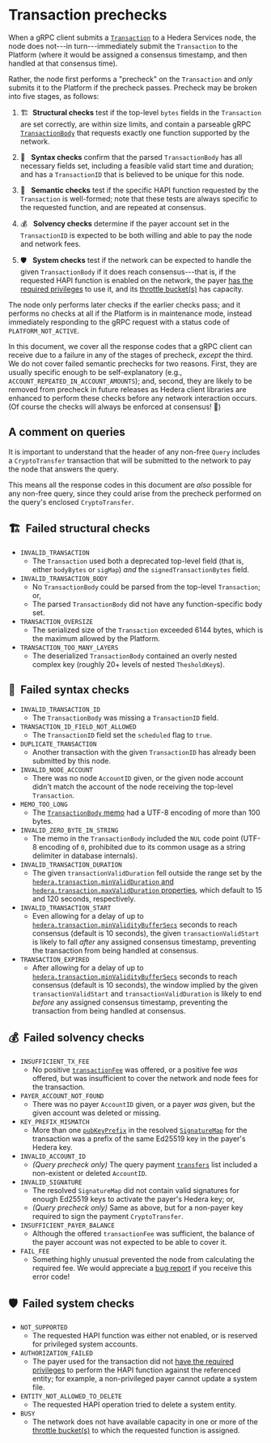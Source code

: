 # Transaction prechecks

When a gRPC client submits a [`Transaction`](https://hashgraph.github.io/hedera-protobufs/#Transaction.proto)
to a Hedera Services node, the node does not---in turn---immediately
submit the `Transaction` to the Platform (where it would be assigned
a consensus timestamp, and then handled at that consensus time).

Rather, the node first performs a "precheck" on the `Transaction` and
_only_ submits it to the Platform if the precheck passes. Precheck
may be broken into five stages, as follows:
1. :building_construction:&nbsp;&nbsp;**Structural checks** test
if the top-level `bytes` fields in the `Transaction` are set
correctly, are within size limits, and contain a parseable
gRPC [`TransactionBody`](https://hashgraph.github.io/hedera-protobufs/#TransactionBody.proto)
that requests exactly one function supported by the network.

2. :memo:&nbsp;&nbsp; **Syntax checks** confirm that the parsed
   `TransactionBody` has all necessary fields set, including
   a feasible valid start time and duration; and has a
   `TransactionID` that is believed to be unique for this node.

3. :dart:&nbsp;&nbsp; **Semantic checks** test if the specific HAPI
   function requested by the `Transaction` is well-formed; note
   that these tests are always specific to the requested function,
   and are repeated at consensus.

4. :moneybag:&nbsp;&nbsp; **Solvency checks** determine if the payer
   account set in the `TransactionID` is expected to be both
   willing and able to pay the node and network fees.

5. :shield:&nbsp;&nbsp; **System checks** test if the network can be
   expected to handle the given `TransactionBody` if it does reach
   consensus---that is, if the requested HAPI function is enabled
   on the network, the payer
   [has the required privileges](../../privileged-transactions.md) to use it,
   and its [throttle bucket(s)](../../throttle-design.md) has capacity.

The node only performs later checks if the earlier checks pass; and
it performs no checks at all if the Platform is in maintenance mode,
instead immediately responding to the gRPC request with a status
code of `PLATFORM_NOT_ACTIVE`.

In this document, we cover all the response codes that a gRPC client
can receive due to a failure in any of the stages of precheck, _except_
the third. We do not cover failed semantic prechecks for two reasons.
First, they are usually specific enough to be self-explanatory (e.g.,
`ACCOUNT_REPEATED_IN_ACCOUNT_AMOUNTS`); and, second, they are likely to
be removed from precheck in future releases as Hedera client libraries
are enhanced to perform these checks before any network interaction occurs.
(Of course the checks will always be enforced at consensus! :guard:)

## A comment on queries

It is important to understand that the header of any non-free `Query`
includes a `CryptoTransfer` transaction that will be submitted to the
network to pay the node that answers the query.

This means all the response codes in this document are _also_
possible for any non-free query, since they could arise from the
precheck performed on the query's enclosed `CryptoTransfer`.

## :building_construction:&nbsp; Failed structural checks

- `INVALID_TRANSACTION`
  * The `Transaction` used both a deprecated top-level field (that is,
    either `bodyBytes` or `sigMap`) _and_ the `signedTransactionBytes` field.
- `INVALID_TRANSACTION_BODY`
  * No `TransactionBody` could be parsed from the top-level `Transaction`; or,
  * The parsed `TransactionBody` did not have any function-specific body set.
- `TRANSACTION_OVERSIZE`
  * The serialized size of the `Transaction` exceeded 6144 bytes,
    which is the maximum allowed by the Platform.
- `TRANSACTION_TOO_MANY_LAYERS`
  * The deserialized `TransactionBody` contained an overly nested
    complex key (roughly 20+ levels of nested `ThesholdKey`s).

## :memo:&nbsp; Failed syntax checks

- `INVALID_TRANSACTION_ID`
  * The `TransactionBody` was missing a `TransactionID` field.
- `TRANSACTION_ID_FIELD_NOT_ALLOWED`
  * The `TransactionID` field set the `scheduled` flag to `true`.
- `DUPLICATE_TRANSACTION`
  * Another transaction with the given `TransactionID` has already
    been submitted by this node.
- `INVALID_NODE_ACCOUNT`
  * There was no node `AccountID` given, or the given node
    account didn't match the account of the node receiving the
    top-level `Transaction`.
- `MEMO_TOO_LONG`
  * The [`TransactionBody` memo](https://hashgraph.github.io/hedera-protobufs/#TransactionBody.proto)
    had a UTF-8 encoding of more than 100 bytes.
- `INVALID_ZERO_BYTE_IN_STRING`
  * The memo in the `TransactionBody` included the `NUL` code point
    (UTF-8 encoding of `0`, prohibited due to its common usage as a
    string delimiter in database internals).
- `INVALID_TRANSACTION_DURATION`
  * The given `transactionValidDuration` fell outside the range set
    by the [`hedera.transaction.minValidDuration` and
    `hedera.transaction.maxValidDuration` properties](../hedera-node/src/main/resources/bootstrap.properties),
    which default to 15 and 120 seconds, respectively.
- `INVALID_TRANSACTION_START`
  * Even allowing for a delay of up to
    [`hedera.transaction.minValidityBufferSecs`](../hedera-node/src/main/resources/bootstrap.properties)
    seconds to reach consensus (default is 10 seconds), the given
    `transactionValidStart` is likely to fall _after_ any assigned
    consensus timestamp, preventing the transaction from being handled
    at consensus.
- `TRANSACTION_EXPIRED`
  * After allowing for a delay of up to
    [`hedera.transaction.minValidityBufferSecs`](../hedera-node/src/main/resources/bootstrap.properties)
    seconds to reach consensus (default is 10 seconds), the window
    implied by the given `transactionValidStart` and
    `transactionValidDuration` is likely to end _before_ any
    assigned consensus timestamp, preventing the transaction
    from being handled at consensus.

## :moneybag:&nbsp; Failed solvency checks

- `INSUFFICIENT_TX_FEE`
  * No positive [`transactionFee`](https://hashgraph.github.io/hedera-protobufs/#proto.TransactionBody)
    was offered, or a positive fee _was_ offered, but was insufficient
    to cover the network and node fees for the transaction.
- `PAYER_ACCOUNT_NOT_FOUND`
  * There was no payer `AccountID` given, or a payer _was_ given,
    but the given account was deleted or missing.
- `KEY_PREFIX_MISMATCH`
  * More than one [`pubKeyPrefix`](https://hashgraph.github.io/hedera-protobufs/#proto.SignaturePair)
    in the resolved [`SignatureMap`](https://hashgraph.github.io/hedera-protobufs/#proto.SignatureMap)
    for the transaction was a prefix of the same Ed25519 key in the
    payer's Hedera key.
- `INVALID_ACCOUNT_ID`
  * _(Query precheck only)_ The query payment [`transfers`](https://hashgraph.github.io/hedera-protobufs/#proto.TransferList)
    list included a non-existent or deleted `AccountID`.
- `INVALID_SIGNATURE`
  * The resolved `SignatureMap` did not contain valid signatures
    for enough Ed25519 keys to activate the payer's Hedera key; or,
  * _(Query precheck only)_ Same as above, but for a non-payer key
    required to sign the payment `CryptoTransfer`.
- `INSUFFICIENT_PAYER_BALANCE`
  * Although the offered `transactionFee` was sufficient, the balance
    of the payer account was not expected to be able to cover it.
- `FAIL_FEE`
  * Something highly unusual prevented the node from calculating the
    required fee. We would appreciate a [bug report](https://github.com/hashgraph/hedera-services/issues/new?assignees=&labels=bug&template=1-bug-report.md&title=)
    if you receive this error code!

## :shield:&nbsp; Failed system checks

- `NOT_SUPPORTED`
  * The requested HAPI function was either not enabled, or is reserved
    for privileged system accounts.
- `AUTHORIZATION_FAILED`
  * The payer used for the transaction did not [have the required privileges](../../privileged-transactions.md)
    to perform the HAPI function against the referenced entity; for
    example, a non-privileged payer cannot update a system file.
- `ENTITY_NOT_ALLOWED_TO_DELETE`
  * The requested HAPI operation tried to delete a system entity.
- `BUSY`
  * The network does not have available capacity in one or
    more of the [throttle bucket(s)](../../throttle-design.md) to
    which the requested function is assigned.
